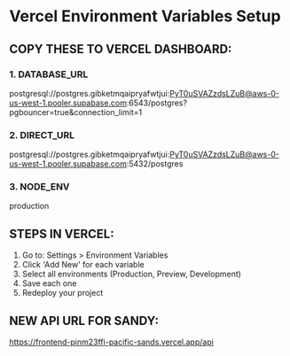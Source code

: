 # Vercel Environment Variables Setup

## COPY THESE TO VERCEL DASHBOARD:

### 1. DATABASE_URL
postgresql://postgres.gibketmqaipryafwtjui:PyT0uSVAZzdsLZuB@aws-0-us-west-1.pooler.supabase.com:6543/postgres?pgbouncer=true&connection_limit=1

### 2. DIRECT_URL  
postgresql://postgres.gibketmqaipryafwtjui:PyT0uSVAZzdsLZuB@aws-0-us-west-1.pooler.supabase.com:5432/postgres

### 3. NODE_ENV
production

## STEPS IN VERCEL:
1. Go to: Settings > Environment Variables
2. Click 'Add New' for each variable
3. Select all environments (Production, Preview, Development)
4. Save each one
5. Redeploy your project

## NEW API URL FOR SANDY:
https://frontend-pinm23ffi-pacific-sands.vercel.app/api

